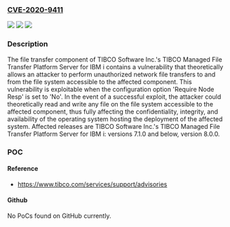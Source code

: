 ### [CVE-2020-9411](https://cve.mitre.org/cgi-bin/cvename.cgi?name=CVE-2020-9411)
![](https://img.shields.io/static/v1?label=Product&message=TIBCO%20Managed%20File%20Transfer%20Platform%20Server%20for%20IBM%20i&color=blue)
![](https://img.shields.io/static/v1?label=Version&message=%3C%3D%207.1.0%20&color=brighgreen)
![](https://img.shields.io/static/v1?label=Vulnerability&message=The%20impact%20of%20this%20vulnerability%20includes%20the%20possibility%20that%20an%20attacker%20could%20gain%20access%20to%20the%20contents%20of%20files%20they%20are%20otherwise%20not%20authorized%20to%20see%2C%20and%20modify%20files%20they%20otherwise%20should%20not%20be%20able%20to%20change%2C%20and%20affect%20the%20availability%20of%20the%20hosting%20system%2C%20by%20way%20of%20damaging%20critical%20system%20files.&color=brighgreen)

### Description

The file transfer component of TIBCO Software Inc.'s TIBCO Managed File Transfer Platform Server for IBM i contains a vulnerability that theoretically allows an attacker to perform unauthorized network file transfers to and from the file system accessible to the affected component. This vulnerability is exploitable when the configuration option 'Require Node Resp' is set to 'No'. In the event of a successful exploit, the attacker could theoretically read and write any file on the file system accessible to the affected component, thus fully affecting the confidentiality, integrity, and availability of the operating system hosting the deployment of the affected system. Affected releases are TIBCO Software Inc.'s TIBCO Managed File Transfer Platform Server for IBM i: versions 7.1.0 and below, version 8.0.0.

### POC

#### Reference
- https://www.tibco.com/services/support/advisories

#### Github
No PoCs found on GitHub currently.


